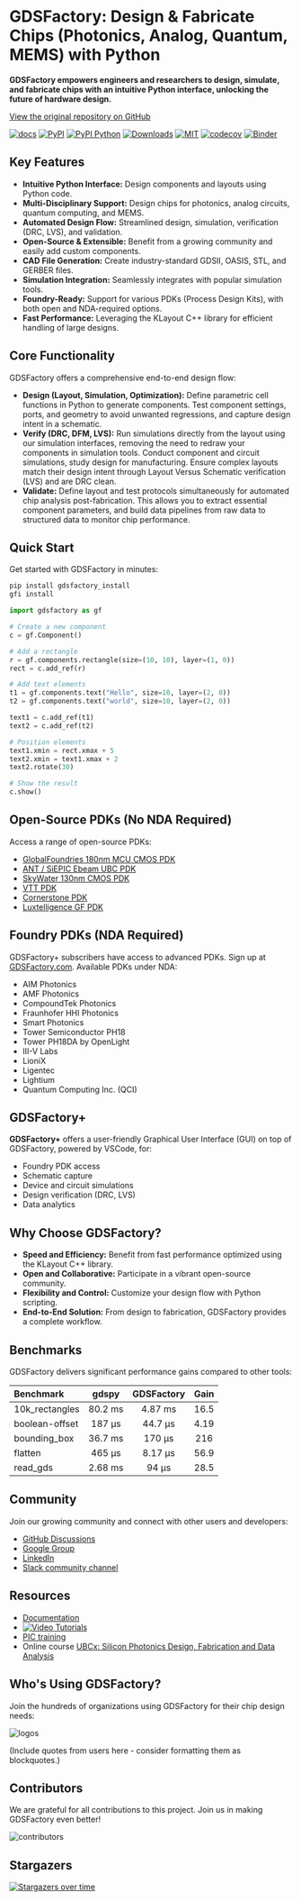 <!-- Improved README.md for GDSFactory -->

# GDSFactory: Design & Fabricate Chips (Photonics, Analog, Quantum, MEMS) with Python

**GDSFactory empowers engineers and researchers to design, simulate, and fabricate chips with an intuitive Python interface, unlocking the future of hardware design.**

[View the original repository on GitHub](https://github.com/gdsfactory/gdsfactory)

[![docs](https://github.com/gdsfactory/gdsfactory/actions/workflows/pages.yml/badge.svg)](https://gdsfactory.github.io/gdsfactory/)
[![PyPI](https://img.shields.io/pypi/v/gdsfactory)](https://pypi.org/project/gdsfactory/)
[![PyPI Python](https://img.shields.io/pypi/pyversions/gdsfactory.svg)](https://pypi.python.org/pypi/gdsfactory)
[![Downloads](https://static.pepy.tech/badge/gdsfactory)](https://pepy.tech/project/gdsfactory)
[![MIT](https://img.shields.io/github/license/gdsfactory/gdsfactory)](https://choosealicense.com/licenses/mit/)
[![codecov](https://img.shields.io/codecov/c/github/gdsfactory/gdsfactory)](https://codecov.io/gh/gdsfactory/gdsfactory/tree/main/gdsfactory)
[![Binder](https://mybinder.org/badge_logo.svg)](https://mybinder.org/v2/gh/gdsfactory/binder-sandbox/HEAD)

## Key Features

*   **Intuitive Python Interface:** Design components and layouts using Python code.
*   **Multi-Disciplinary Support:**  Design chips for photonics, analog circuits, quantum computing, and MEMS.
*   **Automated Design Flow:** Streamlined design, simulation, verification (DRC, LVS), and validation.
*   **Open-Source & Extensible:** Benefit from a growing community and easily add custom components.
*   **CAD File Generation:** Create industry-standard GDSII, OASIS, STL, and GERBER files.
*   **Simulation Integration:** Seamlessly integrates with popular simulation tools.
*   **Foundry-Ready:** Support for various PDKs (Process Design Kits), with both open and NDA-required options.
*   **Fast Performance:** Leveraging the KLayout C++ library for efficient handling of large designs.

## Core Functionality

GDSFactory offers a comprehensive end-to-end design flow:

*   **Design (Layout, Simulation, Optimization):** Define parametric cell functions in Python to generate components. Test component settings, ports, and geometry to avoid unwanted regressions, and capture design intent in a schematic.
*   **Verify (DRC, DFM, LVS):** Run simulations directly from the layout using our simulation interfaces, removing the need to redraw your components in simulation tools. Conduct component and circuit simulations, study design for manufacturing. Ensure complex layouts match their design intent through Layout Versus Schematic verification (LVS) and are DRC clean.
*   **Validate:** Define layout and test protocols simultaneously for automated chip analysis post-fabrication. This allows you to extract essential component parameters, and build data pipelines from raw data to structured data to monitor chip performance.

## Quick Start

Get started with GDSFactory in minutes:

```bash
pip install gdsfactory_install
gfi install
```

```python
import gdsfactory as gf

# Create a new component
c = gf.Component()

# Add a rectangle
r = gf.components.rectangle(size=(10, 10), layer=(1, 0))
rect = c.add_ref(r)

# Add text elements
t1 = gf.components.text("Hello", size=10, layer=(2, 0))
t2 = gf.components.text("world", size=10, layer=(2, 0))

text1 = c.add_ref(t1)
text2 = c.add_ref(t2)

# Position elements
text1.xmin = rect.xmax + 5
text2.xmin = text1.xmax + 2
text2.rotate(30)

# Show the result
c.show()
```

## Open-Source PDKs (No NDA Required)

Access a range of open-source PDKs:

*   [GlobalFoundries 180nm MCU CMOS PDK](https://gdsfactory.github.io/gf180/)
*   [ANT / SiEPIC Ebeam UBC PDK](https://gdsfactory.github.io/ubc)
*   [SkyWater 130nm CMOS PDK](https://gdsfactory.github.io/skywater130/)
*   [VTT PDK](https://github.com/gdsfactory/vtt)
*   [Cornerstone PDK](https://gdsfactory.github.io/cspdk)
*   [Luxtelligence GF PDK](https://github.com/Luxtelligence/lxt_pdk_gf)

## Foundry PDKs (NDA Required)

GDSFactory+ subscribers have access to advanced PDKs. Sign up at [GDSFactory.com](https://gdsfactory.com/).
Available PDKs under NDA:

*   AIM Photonics
*   AMF Photonics
*   CompoundTek Photonics
*   Fraunhofer HHI Photonics
*   Smart Photonics
*   Tower Semiconductor PH18
*   Tower PH18DA by OpenLight
*   III-V Labs
*   LioniX
*   Ligentec
*   Lightium
*   Quantum Computing Inc. (QCI)

## GDSFactory+

**GDSFactory+** offers a user-friendly Graphical User Interface (GUI) on top of GDSFactory, powered by VSCode, for:

*   Foundry PDK access
*   Schematic capture
*   Device and circuit simulations
*   Design verification (DRC, LVS)
*   Data analytics

## Why Choose GDSFactory?

*   **Speed and Efficiency:**  Benefit from fast performance optimized using the KLayout C++ library.
*   **Open and Collaborative:** Participate in a vibrant open-source community.
*   **Flexibility and Control:**  Customize your design flow with Python scripting.
*   **End-to-End Solution:**  From design to fabrication, GDSFactory provides a complete workflow.

## Benchmarks

GDSFactory delivers significant performance gains compared to other tools:

| Benchmark      |  gdspy  | GDSFactory | Gain |
| :------------- | :-----: | :--------: | :--: |
| 10k_rectangles | 80.2 ms |  4.87 ms   | 16.5 |
| boolean-offset | 187 μs  |  44.7 μs   | 4.19 |
| bounding_box   | 36.7 ms |   170 μs   | 216  |
| flatten        | 465 μs  |  8.17 μs   | 56.9 |
| read_gds       | 2.68 ms |   94 μs    | 28.5 |

## Community

Join our growing community and connect with other users and developers:

*   [GitHub Discussions](https://github.com/gdsfactory/gdsfactory/discussions)
*   [Google Group](https://groups.google.com/g/gdsfactory)
*   [LinkedIn](https://www.linkedin.com/company/gdsfactory)
*   [Slack community channel](https://join.slack.com/t/gdsfactory-community/shared_invite/zt-3aoygv7cg-r5BH6yvL4YlHfY8~UXp0Wg)

## Resources

*   [Documentation](https://gdsfactory.github.io/gdsfactory/)
*   [![Video Tutorials](https://img.shields.io/badge/youtube-Video_Tutorials-red.svg?logo=youtube)](https://www.youtube.com/@gdsfactory/playlists)
*   [PIC training](https://gdsfactory.github.io/gdsfactory-photonics-training/)
*   Online course [UBCx: Silicon Photonics Design, Fabrication and Data Analysis](https://www.edx.org/learn/engineering/university-of-british-columbia-silicon-photonics-design-fabrication-and-data-ana)

## Who's Using GDSFactory?

Join the hundreds of organizations using GDSFactory for their chip design needs:

![logos](https://i.imgur.com/VzLNMH1.png)

(Include quotes from users here - consider formatting them as blockquotes.)

## Contributors

We are grateful for all contributions to this project.  Join us in making GDSFactory even better!

![contributors](https://i.imgur.com/0AuMHZE.png)

## Stargazers

[![Stargazers over time](https://starchart.cc/gdsfactory/gdsfactory.svg)](https://starchart.cc/gdsfactory/gdsfactory)